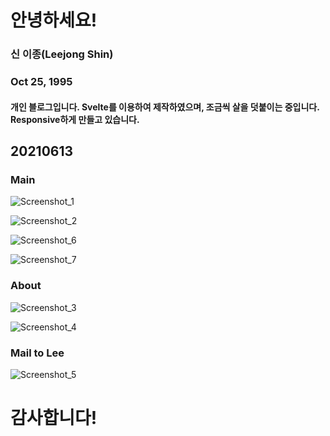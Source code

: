 # 안녕하세요!
<h3> 신 이종(Leejong Shin)
<h3> Oct 25, 1995
<h4> 개인 블로그입니다.
Svelte를 이용하여 제작하였으며,
조금씩 살을 덧붙이는 중입니다.
Responsive하게 만들고 있습니다.

## 20210613
### Main

![Screenshot_1](https://user-images.githubusercontent.com/56120315/121797680-bd4e1280-cc5c-11eb-8cea-445c663a36fe.png)

![Screenshot_2](https://user-images.githubusercontent.com/56120315/121797696-d35bd300-cc5c-11eb-8fc8-33260c102cbc.png)

![Screenshot_6](https://user-images.githubusercontent.com/56120315/121797709-f090a180-cc5c-11eb-82bd-45c2628465f9.png)

![Screenshot_7](https://user-images.githubusercontent.com/56120315/121797710-f1c1ce80-cc5c-11eb-9bda-b59aeb519576.png)

### About

![Screenshot_3](https://user-images.githubusercontent.com/56120315/121797705-ecfd1a80-cc5c-11eb-9360-9a0ce3b5348d.png)

![Screenshot_4](https://user-images.githubusercontent.com/56120315/121797706-ee2e4780-cc5c-11eb-9abc-cd0b6cf96d06.png)

### Mail to Lee

![Screenshot_5](https://user-images.githubusercontent.com/56120315/121797708-eff80b00-cc5c-11eb-8a1e-905a1c643bdb.png)

<h1> 감사합니다!